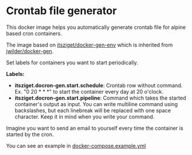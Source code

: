 # Crontab file generator

This docker image helps you automatically generate crontab file for alpine based cron containers.

The image based on [itsziget/docker-gen-env](https://hub.docker.com/r/itsziget/docker-gen-env) which is inherited from [jwilder/docker-gen](https://hub.docker.com/r/jwilder/docker-gen).

Set labels for containers you want to start periodically. 

**Labels:**

- **itsziget.docron-gen.start.schedule**: Crontab row without command. Ex. "0 20 &ast; &ast; &ast;" to start the container every day at 20 o'clock.
- **itsziget.docron-gen.start.pipeline**: Command which takes the started container's output as input. You can write multiline command using backslashes, but each linebreak will be replaced with one space character. Keep it in mind when you write your command.

Imagine you want to send an email to yourself every time the container is started by the cron. 

You can see an example in [docker-compose.example.yml](https://github.com/itsziget/docron-gen/blob/master/docker-compose.example.yml)